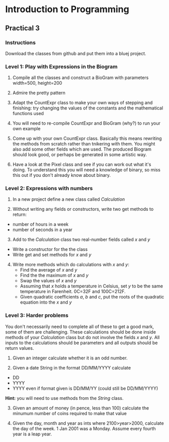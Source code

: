 # Introduction to Programming

## Practical 3

### Instructions

Download the classes from github and put them into a bluej project. 

### Level 1: Play with Expressions in the Biogram

1. Compile all the classes and construct a BioGram with parameters width=500, height=200

2. Admire the pretty pattern

3. Adapt the CountExpr class to make your own ways of stepping and finishing: try changing the values of the constants and the mathematical functions used

4. You will need to re-compile CountExpr and BioGram (why?) to run your own example

5. Come up with your own CountExpr class. Basically this means rewriting the methods from scratch rather than tnikering with them. You might also add some other fields which are used. The produced Biogram should look good, or perhaps be generated in some artistic way.

6. Have a look at the Pixel class and see if you can work out what it's doing. To understand this you will need a knowledge of binary, so miss this out if you don't already know about binary.

### Level 2: Expressions with numbers

1. In a new project define a new class called _Calculation_

2. Without writing any fields or constructors, write two get methods to return:

  * number of hours in a week
  * number of seconds in a year

3. Add to the _Calculation_ class two real-number fields called _x_ and _y_

  * Write a constructor for the the class
  * Write get and set methods for _x_ and _y_

4. Write more methods which do calculations with _x_ and _y_:
   * Find the average of _x_ and _y_
   * Find the the maximum of _x_ and _y_
   * Swap the values of _x_ and _y_
   * Assuming that _x_ holds a temperature in Celsius, set _y_ to be the same temperature in Farenheit. 0C=32F and 100C=212F.
   * Given quadratic coefficients _a_, _b_ and _c_, put the roots of the quadratic equation into the _x_ and _y_


### Level 3: Harder problems

You don't necessarily need to complete all of these to get a good mark, some of them are challenging. These calculations should be done inside methods of your _Calculation_ class but do not involve the fields _x_ and _y_. All inputs to the calculations should be parameters and all outputs should be return values.

1. Given an integer calculate whether it is an odd number.

2. Given a date String in the format DD/MM/YYYY calculate
 * DD
 * YYYY
 * YYYY even if format given is DD/MM/YY (could still be DD/MM/YYYY)
 
  __Hint:__ you will need to use methods from the _String_ class.
  
3. Given an amount of money (in pence, less than 100) calculate the minumum number of coins required to make that value

4. Given the day, month and year as ints where 2100>year>2000, calculate the day of the week. 1 Jan 2001 was a Monday. Assume every fourth year is a leap year.

